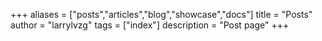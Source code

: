 +++
aliases = ["posts","articles","blog","showcase","docs"]
title = "Posts"
author = "larrylvzg"
tags = ["index"]
description = "Post page"
+++